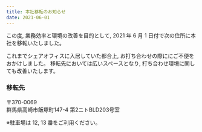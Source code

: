 ```yaml
---
title: 本社移転のお知らせ
date: 2021-06-01
---
```


この度, 業務効率と環境の改善を目的として, 2021 年 6 月 1 日付で次の住所に本社を移転いたしました。

これまでシェアオフィスに入居していた都合上, お打ち合わせの際ににご不便をおかけしました。
移転先においては広いスペースとなり, 打ち合わせ環境に関しても改善いたします。

### 移転先

〒370-0069<br>
群馬県高崎市飯塚町147-4 第2ニトBLD203号室

※駐車場は 12, 13 番をご利用ください。
